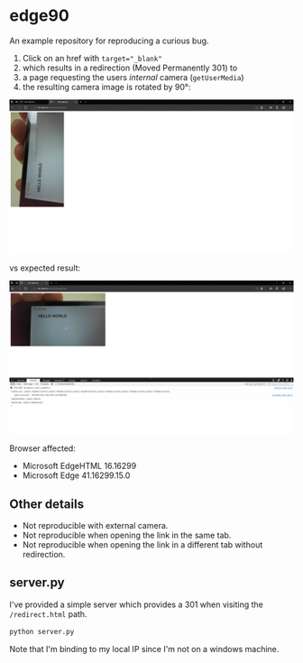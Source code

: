 # edge90

An example repository for reproducing a curious bug.

1. Click on an href with `target="_blank"`
2. which results in a redirection (Moved Permanently 301) to
3. a page requesting the users _internal_ camera (`getUserMedia`)
4. the resulting camera image is rotated by 90°:

<img src="rotated.png">

vs expected result:

<img src="correct.png">

Browser affected:

* Microsoft EdgeHTML 16.16299
* Microsoft Edge 41.16299.15.0

## Other details

- Not reproducible with external camera.
- Not reproducible when opening the link in the same tab.
- Not reproducible when opening the link in a different tab without redirection.

## server.py

I've provided a simple server which provides a 301 when visiting
the `/redirect.html` path.

```bash
python server.py
```

Note that I'm binding to my local IP since I'm not on a windows machine.
